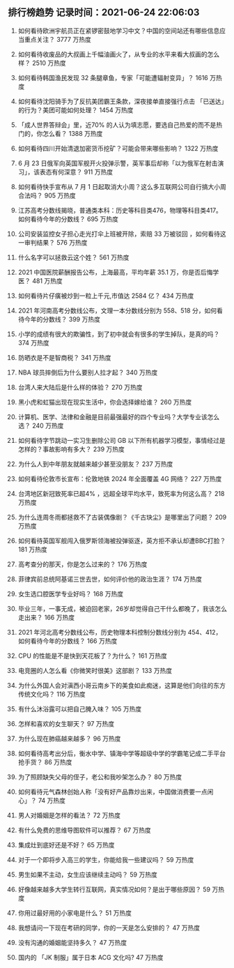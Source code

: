 
## 排行榜趋势 记录时间：2021-06-24 22:06:03
  
  1. 如何看待欧洲宇航员正在紧锣密鼓地学习中文？中国的空间站还有哪些信息应当重点关注？ 3777 万热度
    
  2. 如何看待收废品的大叔画上千幅油画火了，从专业的水平来看大叔画的怎么样？ 2510 万热度
    
  3. 如何看待韩国渔民发现 32 条腿章鱼，专家「可能遭辐射变异」？ 1616 万热度
    
  4. 如何看待沈阳骑手为了反抗美团霸王条款，深夜接单直接强行点击 「已送达」的行为？美团可能如何处理？ 1454 万热度
    
  5. 「成人世界答辩会」里，近70% 的人认为填志愿，要选自己热爱的而不是热门的，你怎么看？ 1388 万热度
    
  6. 如何看待四川开始清退加密货币挖矿？可能会带来哪些影响？ 1322 万热度
    
  7. 6 月 23 日俄军向英国军舰开火投弹示警，英军事后却称「以为俄军在射击演习」，该表态有何深意？ 911 万热度
    
  8. 如何看待快手宣布从 7 月 1 日起取消大小周？这么多互联网公司自行搞大小周合法吗？ 905 万热度
    
  9. 江苏高考分数线揭晓，普通类本科：历史等科目类476，物理等科目类417。如何看待今年的分数线？ 695 万热度
    
  10. 公司安装监控女子担心走光打伞上班被开除，索赔 33 万被驳回 ，如何看待这一审判结果？ 576 万热度
    
  11. 什么名字可以拯救云这个姓？ 561 万热度
    
  12. 2021 中国医院薪酬报告公布，上海最高，平均年薪 35.1 万，你是否后悔学医？ 481 万热度
    
  13. 如何看待片仔癀被炒到一粒上千元,市值达 2584 亿？ 434 万热度
    
  14. 2021 年河南高考分数线公布，文理一本分数线分别为 558、518 分，如何看待今年的分数线？ 399 万热度
    
  15. 小学的成绩有很大的欺骗性，到了初中就会有很多的学生掉队，是真的吗？ 374 万热度
    
  16. 防晒衣是不是智商税？ 341 万热度
    
  17. NBA 球员摔倒后为什么要别人拉才起？ 340 万热度
    
  18. 台湾人来大陆后是什么样的体验？ 270 万热度
    
  19. 黑小虎和虹猫出现在现实生活中，你会选择嫁给谁？ 260 万热度
    
  20. 计算机、医学、法律和金融是目前最强最好的四个专业吗？大学专业该怎么选？ 240 万热度
    
  21. 如何看待字节跳动一实习生删除公司 GB 以下所有机器学习模型，事情经过是怎样的？事故影响有多大？ 239 万热度
    
  22. 为什么人到中年朋友就越来越少甚至没朋友？ 237 万热度
    
  23. 如何看待伦敦市长宣布：伦敦地铁 2024 年全面覆盖 4G 网络？ 227 万热度
    
  24. 台湾地区新冠致死率已超4% ，远超全球平均水平，致死率为何这么高？ 218 万热度
    
  25. 为什么连周冬雨都拯救不了古装偶像剧？《千古玦尘》是哪里出了问题？ 209 万热度
    
  26. 如何看待英国军舰闯入俄罗斯领海被投弹驱逐，英方拒不承认却遭BBC打脸？ 181 万热度
    
  27. 高考查分的那天，你是怎么过来的？ 176 万热度
    
  28. 菲律宾前总统阿基诺三世去世，如何评价他的政治生涯？ 174 万热度
    
  29. 女生选口腔医学专业好吗？ 168 万热度
    
  30. 毕业三年，一事无成，被迫回老家，26岁却觉得自己干什么都晚了，我该怎么走出来？ 166 万热度
    
  31. 2021 年河北高考分数线公布，历史物理本科控制分数线分别为 454、412，如何看待今年的分数线？ 166 万热度
    
  32. CPU 的性能是不是快到天花板了？为什么？ 161 万热度
    
  33. 电竞圈的人怎么看《你微笑时很美》这部剧？ 133 万热度
    
  34. 为什么外国人会对滇西小哥云南乡下的美食如此痴迷，这算是他们向往的东方传统文化吗？ 116 万热度
    
  35. 有什么沐浴露可以把自己腌入味？ 105 万热度
    
  36. 怎样和喜欢的女生聊天？ 97 万热度
    
  37. 为什么现在肺癌越来越多？ 96 万热度
    
  38. 如何看待高考出分后，衡水中学、镇海中学等超级中学的学霸笔记成二手平台抢手货？ 86 万热度
    
  39. 为了照顾缺失父母的侄子，老公和我吵架怎么办？ 80 万热度
    
  40. 如何看待元气森林创始人称「没有好产品靠炒出来，中国做消费要一点闲心」？ 74 万热度
    
  41. 男人对婚姻是怎样的看法？ 72 万热度
    
  42. 有什么免费的思维导图软件可以推荐？ 67 万热度
    
  43. 集成灶到底好还是不好？ 65 万热度
    
  44. 对于一个即将步入高三的学生，你能给我一些建议吗？ 59 万热度
    
  45. 男生如果不主动，女生应该继续主动吗？ 59 万热度
    
  46. 好像越来越多大学生转行互联网，真实情况如何？是出于哪些原因？ 59 万热度
    
  47. 你用过最好用的小家电是什么？ 51 万热度
    
  48. 我想请问一下现在考研的同学，你的一天是怎么安排的？ 47 万热度
    
  49. 没有沟通的婚姻能坚持多久？ 47 万热度
    
  50. 国内的 「JK 制服」属于日本 ACG 文化吗? 47 万热度
    